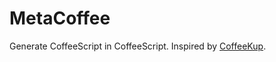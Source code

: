 # MetaCoffee

Generate CoffeeScript in CoffeeScript. Inspired by 
[CoffeeKup](https://github.com/mauricemach/coffeekup).
